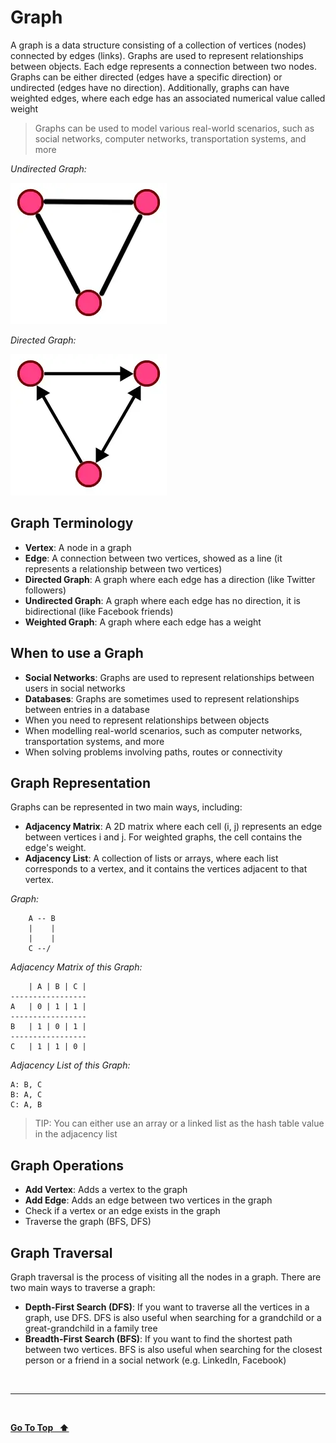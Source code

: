 # Graph

A graph is a data structure consisting of a collection of vertices (nodes) connected by edges (links). Graphs are used to represent relationships between objects. Each edge represents a connection between two nodes. Graphs can be either directed (edges have a specific direction) or undirected (edges have no direction). Additionally, graphs can have weighted edges, where each edge has an associated numerical value called weight

> Graphs can be used to model various real-world scenarios, such as social networks, computer networks, transportation systems, and more

_Undirected Graph:_

![screenshot](../images/graph-undirected.webp 'screenshot')

_Directed Graph:_

![screenshot](../images/graph-directed.webp 'screenshot')

## Graph Terminology

- **Vertex**: A node in a graph
- **Edge**: A connection between two vertices, showed as a line (it represents a relationship between two vertices)
- **Directed Graph**: A graph where each edge has a direction (like Twitter followers)
- **Undirected Graph**: A graph where each edge has no direction, it is bidirectional (like Facebook friends)
- **Weighted Graph**: A graph where each edge has a weight

## When to use a Graph

- **Social Networks**: Graphs are used to represent relationships between users in social networks
- **Databases**: Graphs are sometimes used to represent relationships between entries in a database
- When you need to represent relationships between objects
- When modelling real-world scenarios, such as computer networks, transportation systems, and more
- When solving problems involving paths, routes or connectivity

## Graph Representation

Graphs can be represented in two main ways, including:

- **Adjacency Matrix**: A 2D matrix where each cell (i, j) represents an edge between vertices i and j. For weighted graphs, the cell contains the edge's weight.
- **Adjacency List**: A collection of lists or arrays, where each list corresponds to a vertex, and it contains the vertices adjacent to that vertex.

_Graph:_

```text
    A -- B
    |    |
    |    |
    C --/
```

_Adjacency Matrix of this Graph:_

```text
    | A | B | C |
-----------------
A   | 0 | 1 | 1 |
-----------------
B   | 1 | 0 | 1 |
-----------------
C   | 1 | 1 | 0 |
```

_Adjacency List of this Graph:_

```text
A: B, C
B: A, C
C: A, B
```

> TIP: You can either use an array or a linked list as the hash table value in the adjacency list

## Graph Operations

- **Add Vertex**: Adds a vertex to the graph
- **Add Edge**: Adds an edge between two vertices in the graph
- Check if a vertex or an edge exists in the graph
- Traverse the graph (BFS, DFS)

## Graph Traversal

Graph traversal is the process of visiting all the nodes in a graph. There are two main ways to traverse a graph:

- **Depth-First Search (DFS)**: If you want to traverse all the vertices in a graph, use DFS. DFS is also useful when searching for a grandchild or a great-grandchild in a family tree
- **Breadth-First Search (BFS)**: If you want to find the shortest path between two vertices. BFS is also useful when searching for the closest person or a friend in a social network (e.g. LinkedIn, Facebook)

&nbsp;

---

&nbsp;

[**Go To Top &nbsp; ⬆️**](#graph)

&nbsp;
